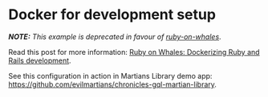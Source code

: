 # Docker for development setup

_**NOTE:** This example is deprecated in favour of [ruby-on-whales](https://github.com/evilmartians/ruby-on-whales)_.

Read this post for more information: [Ruby on Whales: Dockerizing Ruby and Rails development](https://evilmartians.com/chronicles/ruby-on-whales-docker-for-ruby-rails-development).

See this configuration in action in Martians Library demo app: <https://github.com/evilmartians/chronicles-gql-martian-library>.
